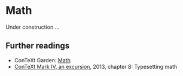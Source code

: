 # Math

Under construction ...

## Further readings

- ConTeXt Garden: [Math](https://wiki.contextgarden.net/Math)
- [ConTeXt Mark IV, an excursion](http://www.pragma-ade.com/general/manuals/ma-cb-en.pdf), 2013, chapter 8: Typesetting math
